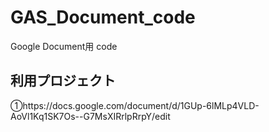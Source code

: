 # GAS_Document_code
Google Document用 code

## 利用プロジェクト
①https://docs.google.com/document/d/1GUp-6lMLp4VLD-AoVl1Kq1SK7Os--G7MsXIRrlpRrpY/edit
